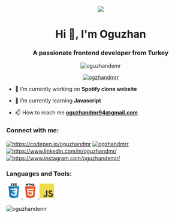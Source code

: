 <p align="center"> <img height="250" src="https://www.pinclipart.com/picdir/big/552-5524524_clipart-geometric-minimal-art-png-transparent-png.png"/></p>

<h1 align="center">Hi 👋, I'm Oguzhan</h1>
<h3 align="center">A passionate frontend developer from Turkey</h3>

<p align="center"> <img src="https://komarev.com/ghpvc/?username=oguzhandemr&label=Profile%20views&color=0e75b6&style=flat" alt="oguzhandemr" /> </p>

<p align="center"> <a href="https://twitter.com/ogzhandmrr" target="blank"><img src="https://img.shields.io/twitter/follow/ogzhandmrr?logo=twitter&style=for-the-badge" alt="ogzhandmrr" /></a> </p>

- 🔭 I’m currently working on **Spotify clone website**

- 🌱 I’m currently learning **Javascript**

- 📫 How to reach me **oguzhandmr94@gmail.com**

<h3 align="left">Connect with me:</h3>
<p align="left">
<a href="https://codepen.io/https://codepen.io/oguzhandmr" target="https://codepen.io/oguzhandmr"><img align="center" src="https://raw.githubusercontent.com/rahuldkjain/github-profile-readme-generator/master/src/images/icons/Social/codepen.svg" alt="https://codepen.io/oguzhandmr" height="30" width="40" /></a>
<a href="https://twitter.com/ogzhandmrr" target="https://twitter.com/ogzhandmrr"><img align="center" src="https://raw.githubusercontent.com/rahuldkjain/github-profile-readme-generator/master/src/images/icons/Social/twitter.svg" alt="ogzhandmrr" height="30" width="40" /></a>
<a href="https://linkedin.com/in/https://www.linkedin.com/in/oguzhandmr/" target="https://linkedin.com/in/https://www.linkedin.com/in/oguzhandmr/"><img align="center" src="https://raw.githubusercontent.com/rahuldkjain/github-profile-readme-generator/master/src/images/icons/Social/linked-in-alt.svg" alt="https://www.linkedin.com/in/oguzhandmr/" height="30" width="40" /></a>
<a href="https://instagram.com/https://www.instagram.com/oguzhandemir/" target="https://instagram.com/https://www.instagram.com/oguzhandemir/"><img align="center" src="https://raw.githubusercontent.com/rahuldkjain/github-profile-readme-generator/master/src/images/icons/Social/instagram.svg" alt="https://www.instagram.com/oguzhandemir/" height="30" width="40" /></a>
</p>

<h3 align="left">Languages and Tools:</h3>
<p align="left"> <a href="https://www.w3schools.com/css/" target="_blank" rel="noreferrer"> <img src="https://raw.githubusercontent.com/devicons/devicon/master/icons/css3/css3-original-wordmark.svg" alt="css3" width="40" height="40"/> </a> <a href="https://www.w3.org/html/" target="_blank" rel="noreferrer"> <img src="https://raw.githubusercontent.com/devicons/devicon/master/icons/html5/html5-original-wordmark.svg" alt="html5" width="40" height="40"/> </a> <a href="https://developer.mozilla.org/en-US/docs/Web/JavaScript" target="_blank" rel="noreferrer"> <img src="https://raw.githubusercontent.com/devicons/devicon/master/icons/javascript/javascript-original.svg" alt="javascript" width="40" height="40"/> </a> </p>

<p><img align="center" src="https://github-readme-stats.vercel.app/api/top-langs?username=oguzhandemr&show_icons=true&locale=en&layout=compact" alt="oguzhandemr" /></p>
